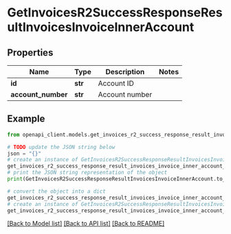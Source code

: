 # GetInvoicesR2SuccessResponseResultInvoicesInvoiceInnerAccount


## Properties

Name | Type | Description | Notes
------------ | ------------- | ------------- | -------------
**id** | **str** | Account ID | 
**account_number** | **str** | Account number | 

## Example

```python
from openapi_client.models.get_invoices_r2_success_response_result_invoices_invoice_inner_account import GetInvoicesR2SuccessResponseResultInvoicesInvoiceInnerAccount

# TODO update the JSON string below
json = "{}"
# create an instance of GetInvoicesR2SuccessResponseResultInvoicesInvoiceInnerAccount from a JSON string
get_invoices_r2_success_response_result_invoices_invoice_inner_account_instance = GetInvoicesR2SuccessResponseResultInvoicesInvoiceInnerAccount.from_json(json)
# print the JSON string representation of the object
print(GetInvoicesR2SuccessResponseResultInvoicesInvoiceInnerAccount.to_json())

# convert the object into a dict
get_invoices_r2_success_response_result_invoices_invoice_inner_account_dict = get_invoices_r2_success_response_result_invoices_invoice_inner_account_instance.to_dict()
# create an instance of GetInvoicesR2SuccessResponseResultInvoicesInvoiceInnerAccount from a dict
get_invoices_r2_success_response_result_invoices_invoice_inner_account_from_dict = GetInvoicesR2SuccessResponseResultInvoicesInvoiceInnerAccount.from_dict(get_invoices_r2_success_response_result_invoices_invoice_inner_account_dict)
```
[[Back to Model list]](../README.md#documentation-for-models) [[Back to API list]](../README.md#documentation-for-api-endpoints) [[Back to README]](../README.md)


